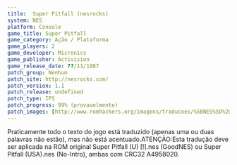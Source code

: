 ```yaml
---
title:  Super Pitfall (nesrocks)
system: NES
platform: Console
game_title: Super Pitfall
game_category: Ação / Plataforma
game_players: 2
game_developer: Micronics
game_publisher: Activision
game_release_date: ??/11/1987
patch_group: Nenhum
patch_site: http://nesrocks.com/
patch_version: 1.1
patch_release: undefined
patch_type: IPS
patch_progress: 99% (provavelmente)
patch_images: [http://www.romhackers.org/imagens/traducoes/%5BNES%5D%20Super%20Pitfall%20-%20nesrocks%20-%201.png,http://www.romhackers.org/imagens/traducoes/%5BNES%5D%20Super%20Pitfall%20-%20nesrocks%20-%202.png,http://www.romhackers.org/imagens/traducoes/%5BNES%5D%20Super%20Pitfall%20-%20nesrocks%20-%203.png]
---
```

Praticamente todo o texto do jogo está traduzido (apenas uma ou duas palavras não estão), mas não está acentuado.ATENÇÃO:Esta tradução deve ser aplicada na ROM original Super Pitfall (U) [!].nes (GoodNES) ou Super Pitfall (USA).nes (No-Intro), ambas com CRC32 A4958020.